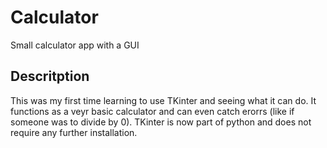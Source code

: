 # Calculator
Small calculator app with a GUI

## Descritption
This was my first time learning to use TKinter and seeing what it can do. It functions as a veyr basic calculator and can even catch erorrs (like if someone was to divide by 0). 
TKinter is now part of python and does not require any further installation. 
